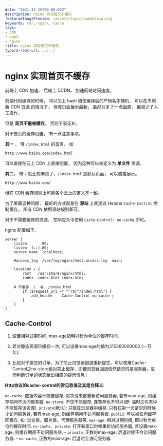 ```yaml
---
date: "2021-11-25T00:00:00Z"
description: nginx 实现首页不缓存
featuredImagePreview: /assets/topic/pandalisa.png
keywords: cdn, nginx, cache
tags:
- cdn
- vue3
- nginx
title: nginx 实现首页不缓存
typora-root-url: ../../
---
```


# nginx 实现首页不缓存 

前端上 CDN 加速， 后端上 DCDN， 加速网站访问速度。

前端代码编译的时候， 可以加上 hash 值使编译后的产物名字随机， 可以在不刷新 CDN 资源 的情况下， 保障页面展示最新。 虽然对多了一点回源， 但减少了人工操作。

但是 **首页不能被缓存**， 否则于事无补。

对于首页的缓存设置， 有一点注意事项， 

**其一** ， 带 `/index.html` 的首页， 如

```bash
http://www.baidu.com/index.html
```

可以直接在云上 CDN 上直接配置， 因为这种可以被定义为 **单文件** 资源。



**其二**， 带 `/` 就比较麻烦了，`/index.html` 是默认页面， 可以直接展示。 

```bash
http://www.baidu.com/
```

但在 CDN 缓存规则上可能各个云上的定义不一致。



为了屏蔽这种问题， 最好的方式就是在 **源站** 上就通过 Header `Cache-Control` 控制缓存， 所有 CDN 依照源站规则即可。

对于不需要缓存的资源， 在响应头中使用  `Cache-Control: no-cache` 即可。

nginx 配置如下。

```properties
server {
    listen       80;
    listen  [::]:80;
    server_name  localhost;

    #access_log  /var/log/nginx/host.access.log  main;

    location / {
        root   /usr/share/nginx/html;
        index  index.html index.htm;

    # 不缓存  /  与  /index.html
        if ($request_uri ~* "^/$|^/index.html") {
            add_header    Cache-Control no-cache ;
        }
    }
}

```



## Cache-Control

1. 设置相对过期时间, max-age指明以秒为单位的缓存时间. 

2. 若对静态资源只缓存一次, 可以设置max-age的值为315360000000 (一万年). 
3. 比如对于提交的订单，为了防止浏览器回退重新提交，可以使用Cache-Control之no-store绝对禁止缓存，即便浏览器回退依然请求的是服务器，进而判断订单的状态给出相应的提示信息！

**Http协议的cache-control的常见取值及其组合释义:**

`no-cache`: 数据内容不能被缓存, 每次请求都重新访问服务器, 若有max-age, 则缓存期间不访问服务器.
`no-store`: 不仅不能缓存, 连暂存也不可以(即: 临时文件夹中不能暂存该资源).
`private`(默认): 只能在浏览器中缓存, 只有在第一次请求的时候才访问服务器, 若有max-age, 则缓存期间不访问服务器.
`public`: 可以被任何缓存区缓存, 如: 浏览器、服务器、代理服务器等.
`max-age`: 相对过期时间, 即以秒为单位的缓存时间.
`no-cache, private`: 打开新窗口时候重新访问服务器, 若设置max-age, 则缓存期间不访问服务器.
  \- `private`, 正数的max-age: 后退时候不会访问服务器.
  \- `no-cache`, 正数的max-age: 后退时会访问服务器.

